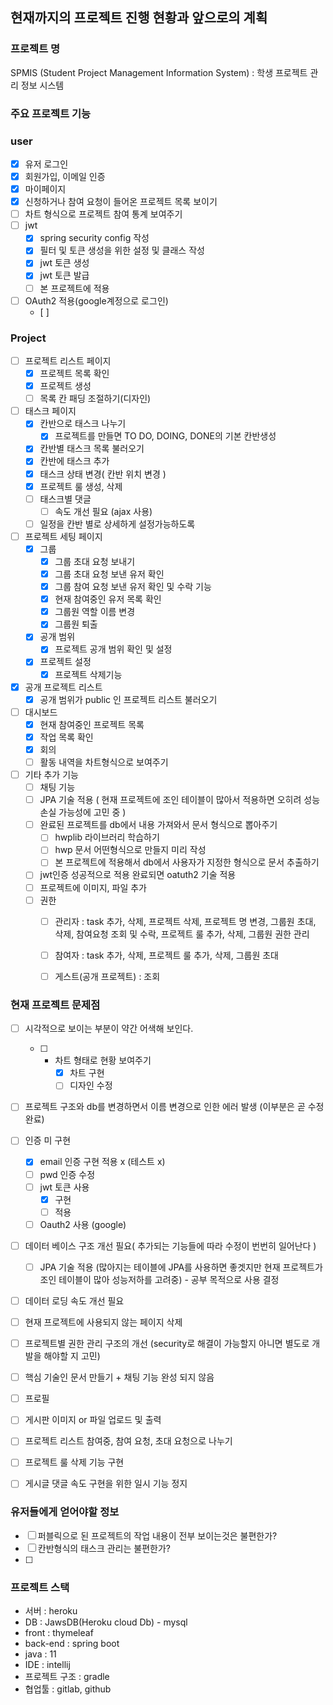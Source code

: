 ## 현재까지의 프로젝트 진행 현황과 앞으로의 계획

### 프로젝트 명
SPMIS (Student Project Management Information System)  : 학생 프로젝트 관리 정보 시스템

### 주요 프로젝트 기능

### user
- [x] 유저 로그인 
- [x] 회원가입, 이메일 인증
- [x] 마이페이지
- [x] 신청하거나 참여 요청이 들어온 프로젝트 목록 보이기
- [ ] 차트 형식으로 프로젝트 참여 통계 보여주기
- [ ] jwt
	- [x] spring security config  작성
	- [x] 필터 및 토큰 생성을 위한 설정 및 클래스 작성
	- [x] jwt 토큰 생성
	- [x] jwt 토큰 발급
	- [ ] 본 프로젝트에 적용 
- [ ] OAuth2 적용(google계정으로 로그인)
	- [ ] 

### Project
- [ ] 프로젝트 리스트 페이지
	- [x] 프로젝트 목록 확인
	- [x] 프로젝트 생성
	- [ ] 목록 칸 패딩 조절하기(디자인)
- [ ] 태스크 페이지 
	- [x] 칸반으로 태스크 나누기
		- [x] 프로젝트를 만들면 TO DO, DOING, DONE의 기본 칸반생성
	- [x] 칸반별 태스크 목록 불러오기
	- [x] 칸반에 태스크 추가
	- [x] 태스크 상태 변경( 칸반 위치 변경 )
	- [x] 프로젝트 룰 생성, 삭제
	- [ ] 태스크별 댓글
		- [ ] 속도 개선 필요 (ajax 사용)
	- [ ] 일정을 칸반 별로 상세하게 설정가능하도록
- [ ] 프로젝트 세팅 페이지
	- [x] 그룹
		- [x] 그룹 초대 요청 보내기
		- [x] 그룹 초대 요청 보낸 유저 확인
		- [x] 그룹 참여 요청 보낸 유저 확인 및 수락 기능
		- [x] 현재 참여중인 유저 목록 확인
		- [x] 그룹원 역할 이름 변경
		- [x] 그룹원 퇴출
	- [x] 공개 범위
		- [x] 프로젝트 공개 범위 확인 및 설정
	- [x] 프로젝트 설정
		- [x] 프로젝트 삭제기능
- [x] 공개 프로젝트 리스트
	- [x] 공개 범위가 public 인 프로젝트 리스트 불러오기
- [ ] 대시보드
	- [x] 현재 참여중인 프로젝트 목록
	- [x] 작업 목록 확인
	- [x] 회의 
	- [ ] 활동 내역을 차트형식으로 보여주기
- [ ] 기타 추가 기능
	- [ ] 채팅 기능
	- [ ] JPA 기술 적용 ( 현재 프로젝트에 조인 테이블이 많아서 적용하면 오히려 성능 손실 가능성에 고민 중 )
	- [ ] 완료된 프로젝트를 db에서 내용 가져와서 문서 형식으로 뽑아주기
		- [ ] hwplib 라이브러리 학습하기
		- [ ] hwp 문서 어떤형식으로 만들지 미리 작성
		- [ ] 본 프로젝트에 적용해서 db에서 사용자가 지정한 형식으로 문서 추출하기
	- [ ] jwt인증 성공적으로 적용 완료되면 oatuth2 기술 적용
	- [ ] 프로젝트에 이미지, 파일 추가
	- [ ] 권한
		- [ ] 관리자 : task 추가, 삭제, 프로젝트 삭제, 프로젝트 명 변경, 그룹원 초대, 삭제, 참여요청 조회 및 수락, 프로젝트 룰 추가, 삭제, 그룹원 권한 관리
		- [ ] 참여자 : task  추가, 삭제, 프로젝트 룰 추가, 삭제, 그룹원 초대
		- [ ] 게스트(공개 프로젝트) : 조회	
	



### 현재 프로젝트 문제점
- [ ] 시각적으로 보이는 부분이 약간 어색해 보인다.
	- [ ] + 차트 형태로 현황 보여주기
		- [x] 차트 구현
		- [ ] 디자인 수정
- [ ] 프로젝트 구조와 db를 변경하면서 이름 변경으로 인한 에러 발생 (이부분은 곧 수정 완료)
- [ ] 인증 미 구현
	- [x] email 인증 구현 적용 x (테스트 x)
	- [ ] pwd 인증  수정
	- [ ] jwt 토큰 사용 
		- [x] 구현
		- [ ] 적용
	- [ ] Oauth2 사용 (google)
- [ ] 데이터 베이스 구조 개선 필요( 추가되는 기능들에 따라 수정이 번번히 일어난다 )
	- [ ] JPA 기술 적용 (많아지는 테이블에 JPA를 사용하면 좋겟지만 현재 프로젝트가 조인 테이블이 많아 성능저하를 고려중) - 공부 목적으로 사용 결정
- [ ] 데이터 로딩 속도 개선 필요
- [ ] 현재 프로젝트에 사용되지 않는 페이지 삭제
- [ ] 프로젝트별 권한 관리 구조의 개선 (security로 해결이 가능할지 아니면 별도로 개발을 해야할 지 고민)
- [ ] 핵심 기술인 문서 만들기 + 채팅 기능 완성 되지 않음
- [ ] 프로필
- [ ] 게시판 이미지 or 파일 업로드 및 출력
- [ ] 프로젝트 리스트 참여중, 참여 요청, 초대 요청으로 나누기
- [ ] 프로젝트 룰 삭제 기능 구현
- [ ] 게시글 댓글 속도 구현을 위한 일시 기능 정지
 


### 유저들에게 얻어야할 정보
- [ ] 퍼블릭으로 된 프로젝트의 작업 내용이 전부 보이는것은 불편한가?
- [ ] 칸반형식의 태스크 관리는 불편한가?
- [ ] 





### 프로젝트 스택
- 서버 : heroku
- DB :  JawsDB(Heroku cloud Db) - mysql
- front : thymeleaf
- back-end : spring boot
- java : 11
- IDE : intellij
- 프로젝트 구조 : gradle
- 협업툴 : gitlab, github
